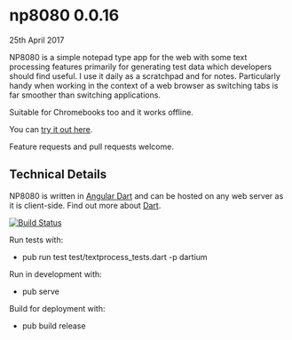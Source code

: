 # np8080 0.0.16
25th April 2017

NP8080 is a simple notepad type app for the web with some text processing features 
primarily for generating test data which developers should find useful. I use it daily as
a scratchpad and for notes. Particularly handy when working in the context of a web browser
as switching tabs is far smoother than switching applications.

Suitable for Chromebooks too and it works offline.

You can [try it out here](https://daftspaniel.github.io/demos/np8080/). 

Feature requests and pull requests welcome.

## Technical Details

NP8080 is written in [Angular Dart](https://webdev.dartlang.org/angular/) and can be
hosted on any web server as it is client-side. Find out more about [Dart](https://www.dartlang.org/). 

[![Build Status](https://travis-ci.org/daftspaniel/np8080.svg?branch=master)](https://travis-ci.org/daftspaniel/np8080)

Run tests with:
+ pub run test test/textprocess_tests.dart -p dartium

Run in development with:
+ pub serve

Build for deployment with:
+ pub build release